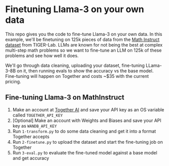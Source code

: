 # Finetuning Llama-3 on your own data

This repo gives you the code to fine-tune Llama-3 on your own data. In this example, we'll be finetuning on 125k pieces of data from the [Math Instruct dataset](https://huggingface.co/datasets/TIGER-Lab/MathInstruct) from TIGER-Lab. LLMs are known for not being the best at complex multi-step math problems so we want to fine-tune an LLM on 125k of these problems and see how well it does.

We'll go through data cleaning, uploading your dataset, fine-tuning LLama-3-8B on it, then running evals to show the accuracy vs the base model. Fine-tuning will happen on Together and costs ~$35 with the current pricing.

## Fine-tuning Llama-3 on MathInstruct

1. Make an account at [Together AI](https://www.together.ai/) and save your API key as an OS variable called `TOGETHER_API_KEY`
2. [Optional] Make an account with Weights and Biases and save your API key as `WANDB_API_KEY`
3. Run `1-transform.py` to do some data cleaning and get it into a format Together accepts
4. Run `2-finetune.py` to upload the dataset and start the fine-tuning job on Together
5. Run `3-eval.py` to evaluate the fine-tuned model against a base model and get accuracy
